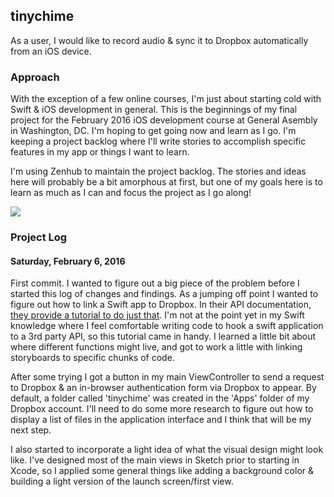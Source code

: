## tinychime
As a user, I would like to record audio & sync it to Dropbox automatically from an iOS device.

### Approach
With the exception of a few online courses, I'm just about starting cold with Swift & iOS development in general. This is the beginnings of my final project for the February 2016 iOS development course at General Asembly in Washington, DC. I'm hoping to get going now and learn as I go. I'm keeping a project backlog where I'll write stories to accomplish specific features in my app or things I want to learn.

I'm using Zenhub to maintain the project backlog. The stories and ideas here will probably be a bit amorphous at first, but one of my goals here is to learn as much as I can and focus the project as I go along!

<a href="https://zenhub.io"><img src="https://raw.githubusercontent.com/ZenHubIO/support/master/zenhub-badge.png"></a>

### Project Log
#### Saturday, February 6, 2016
First commit. I wanted to figure out a big piece of the problem before I started this log of changes and findings. As a jumping off point I wanted to figure out how to link a Swift app to Dropbox. In their API documentation, [they provide a tutorial to do just that](https://www.dropbox.com/developers/documentation/swift#tutorial). I'm not at the point yet in my Swift knowledge where I feel comfortable writing code to hook a swift application to a 3rd party API, so this tutorial came in handy. I learned a little bit about where different functions might live, and got to work a little with linking storyboards to specific chunks of code.

After some trying I got a button in my main ViewController to send a request to Dropbox & an in-browser authentication form via Dropbox to appear. By default, a folder called 'tinychime' was created in the 'Apps' folder of my Dropbox account. I'll need to do some more research to figure out how to display a list of files in the application interface and I think that will be my next step.

I also started to incorporate a light idea of what the visual design might look like. I've designed most of the main views in Sketch prior to starting in Xcode, so I applied some general things like adding a background color & building a light version of the launch screen/first view.
